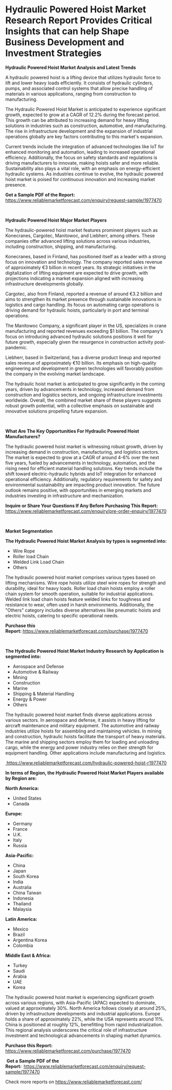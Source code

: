 <p><h1>Hydraulic Powered Hoist Market Research Report Provides Critical Insights that can help Shape Business Development and Investment Strategies</h1></p><p><strong>Hydraulic Powered Hoist Market Analysis and Latest Trends</strong></p>
<p><p>A hydraulic powered hoist is a lifting device that utilizes hydraulic force to lift and lower heavy loads efficiently. It consists of hydraulic cylinders, pumps, and associated control systems that allow precise handling of materials in various applications, ranging from construction to manufacturing.</p><p>The Hydraulic Powered Hoist Market is anticipated to experience significant growth, expected to grow at a CAGR of 12.2% during the forecast period. This growth can be attributed to increasing demand for heavy lifting solutions in industries such as construction, automotive, and manufacturing. The rise in infrastructure development and the expansion of industrial operations globally are key factors contributing to this market's expansion.</p><p>Current trends include the integration of advanced technologies like IoT for enhanced monitoring and automation, leading to increased operational efficiency. Additionally, the focus on safety standards and regulations is driving manufacturers to innovate, making hoists safer and more reliable. Sustainability also plays a vital role, with an emphasis on energy-efficient hydraulic systems. As industries continue to evolve, the hydraulic powered hoist market is poised for continuous innovation and increasing market presence.</p></p>
<p><strong>Get a Sample PDF of the Report:&nbsp;</strong> <a href="https://www.reliablemarketforecast.com/enquiry/request-sample/1977470?utm_campaign=1108&utm_medium=2&utm_source=Github&utm_content=ia&utm_term=01032025&utm_id=hydraulic-powered-hoist">https://www.reliablemarketforecast.com/enquiry/request-sample/1977470</a></p>
<p>&nbsp;</p>
<p><strong>Hydraulic Powered Hoist Major Market Players</strong></p>
<p><p>The hydraulic-powered hoist market features prominent players such as Konecranes, Cargotec, Manitowoc, and Liebherr, among others. These companies offer advanced lifting solutions across various industries, including construction, shipping, and manufacturing.</p><p>Konecranes, based in Finland, has positioned itself as a leader with a strong focus on innovation and technology. The company reported sales revenue of approximately €3 billion in recent years. Its strategic initiatives in the digitalization of lifting equipment are expected to drive growth, with projections indicating a market expansion aligned with increasing infrastructure developments globally.</p><p>Cargotec, also from Finland, reported a revenue of around €3.2 billion and aims to strengthen its market presence through sustainable innovations in logistics and cargo handling. Its focus on automating cargo operations is driving demand for hydraulic hoists, particularly in port and terminal operations.</p><p>The Manitowoc Company, a significant player in the US, specializes in crane manufacturing and reported revenues exceeding $1 billion. The company’s focus on introducing advanced hydraulic solutions positions it well for future growth, especially given the resurgence in construction activity post-pandemic.</p><p>Liebherr, based in Switzerland, has a diverse product lineup and reported sales revenue of approximately €10 billion. Its emphasis on high-quality engineering and development in green technologies will favorably position the company in the evolving market landscape.</p><p>The hydraulic hoist market is anticipated to grow significantly in the coming years, driven by advancements in technology, increased demand from construction and logistics sectors, and ongoing infrastructure investments worldwide. Overall, the combined market share of these players suggests robust growth potential, with a collective emphasis on sustainable and innovative solutions propelling future expansion.</p></p>
<p>&nbsp;</p>
<p><strong>What Are The Key Opportunities For Hydraulic Powered Hoist Manufacturers?</strong></p>
<p><p>The hydraulic powered hoist market is witnessing robust growth, driven by increasing demand in construction, manufacturing, and logistics sectors. The market is expected to grow at a CAGR of around 4-6% over the next five years, fueled by advancements in technology, automation, and the rising need for efficient material handling solutions. Key trends include the shift toward electric-hydraulic hybrids and IoT integration for enhanced operational efficiency. Additionally, regulatory requirements for safety and environmental sustainability are impacting product innovation. The future outlook remains positive, with opportunities in emerging markets and industries investing in infrastructure and mechanization.</p></p>
<p><strong>Inquire or Share Your Questions If Any Before Purchasing This Report:</strong> <a href="https://www.reliablemarketforecast.com/enquiry/pre-order-enquiry/1977470?utm_campaign=1108&utm_medium=2&utm_source=Github&utm_content=ia&utm_term=01032025&utm_id=hydraulic-powered-hoist">https://www.reliablemarketforecast.com/enquiry/pre-order-enquiry/1977470</a></p>
<p>&nbsp;</p>
<p><strong>Market Segmentation</strong></p>
<p><strong>The Hydraulic Powered Hoist Market Analysis by types is segmented into:</strong></p>
<p><ul><li>Wire Rope</li><li>Roller load Chain</li><li>Welded Link Load Chain</li><li>Others</li></ul></p>
<p><p>The hydraulic powered hoist market comprises various types based on lifting mechanisms. Wire rope hoists utilize steel wire ropes for strength and durability, ideal for heavy loads. Roller load chain hoists employ a roller chain system for smooth operation, suitable for industrial applications. Welded link load chain hoists feature welded links for toughness and resistance to wear, often used in harsh environments. Additionally, the "Others" category includes diverse alternatives like pneumatic hoists and electric hoists, catering to specific operational needs.</p></p>
<p><strong>Purchase this Report:&nbsp;</strong><a href="https://www.reliablemarketforecast.com/purchase/1977470?utm_campaign=1108&utm_medium=2&utm_source=Github&utm_content=ia&utm_term=01032025&utm_id=hydraulic-powered-hoist">https://www.reliablemarketforecast.com/purchase/1977470</a></p>
<p>&nbsp;</p>
<p><strong>The Hydraulic Powered Hoist Market Industry Research by Application is segmented into:</strong></p>
<p><ul><li>Aerospace and Defense</li><li>Automotive & Railway</li><li>Mining</li><li>Construction</li><li>Marine</li><li>Shipping & Material Handling</li><li>Energy & Power</li><li>Others</li></ul></p>
<p><p>The hydraulic powered hoist market finds diverse applications across various sectors. In aerospace and defense, it assists in heavy lifting for aircraft maintenance and military equipment. The automotive and railway industries utilize hoists for assembling and maintaining vehicles. In mining and construction, hydraulic hoists facilitate the transport of heavy materials. The marine and shipping sectors employ them for loading and unloading cargo, while the energy and power industry relies on their strength for equipment handling. Other applications include manufacturing and logistics.</p></p>
<p><a href="https://www.reliablemarketforecast.com/hydraulic-powered-hoist-r1977470?utm_campaign=1108&utm_medium=2&utm_source=Github&utm_content=ia&utm_term=01032025&utm_id=hydraulic-powered-hoist">&nbsp;https://www.reliablemarketforecast.com/hydraulic-powered-hoist-r1977470</a></p>
<p><strong>In terms of Region, the Hydraulic Powered Hoist Market Players available by Region are:</strong></p>
<p>
    <p> <strong> North America: </strong>
        <ul>
            <li>United States</li>
            <li>Canada</li>
        </ul>
        </p> 
    <p> <strong> Europe: </strong>
        <ul>
            <li>Germany</li>
            <li>France</li>
            <li>U.K.</li>
            <li>Italy</li>
            <li>Russia</li>
        </ul>
        </p> 
    <p> <strong> Asia-Pacific: </strong>
        <ul>
            <li>China</li>
            <li>Japan</li>
            <li>South Korea</li>
            <li>India</li>
            <li>Australia</li>
            <li>China Taiwan</li>
            <li>Indonesia</li>
            <li>Thailand</li>
            <li>Malaysia</li>
        </ul>
        </p> 
    <p> <strong> Latin America: </strong>
        <ul>
            <li>Mexico</li>
            <li>Brazil</li>
            <li>Argentina Korea</li>
            <li>Colombia</li>
        </ul>
        </p> 
    <p> <strong> Middle East & Africa: </strong>
        <ul>
            <li>Turkey</li>
            <li>Saudi</li>
            <li>Arabia</li>
            <li>UAE</li>
            <li>Korea</li>
        </ul>
    </p>
    </p>
<p><p>The hydraulic powered hoist market is experiencing significant growth across various regions, with Asia-Pacific (APAC) expected to dominate, valued at approximately 30%. North America follows closely at around 25%, driven by infrastructure developments and industrial applications. Europe holds a share of approximately 22%, while the USA represents around 11%. China is positioned at roughly 12%, benefitting from rapid industrialization. This regional analysis underscores the critical role of infrastructure investment and technological advancements in shaping market dynamics.</p></p>
<p><strong>Purchase this Report: </strong><a href="https://www.reliablemarketforecast.com/purchase/1977470?utm_campaign=1108&utm_medium=2&utm_source=Github&utm_content=ia&utm_term=01032025&utm_id=hydraulic-powered-hoist">https://www.reliablemarketforecast.com/purchase/1977470</a></p>
<p>&nbsp;<strong>Get a Sample PDF of the Report:&nbsp;&nbsp;</strong><a href="https://www.reliablemarketforecast.com/enquiry/request-sample/1977470?utm_campaign=1108&utm_medium=2&utm_source=Github&utm_content=ia&utm_term=01032025&utm_id=hydraulic-powered-hoist">https://www.reliablemarketforecast.com/enquiry/request-sample/1977470</a></p>
<p><strong></strong></p>
<p>Check more reports on <a href="https://www.reliablemarketforecast.com/?utm_campaign=1108&utm_medium=2&utm_source=Github&utm_content=ia&utm_term=01032025&utm_id=hydraulic-powered-hoist">https://www.reliablemarketforecast.com/</a></p>